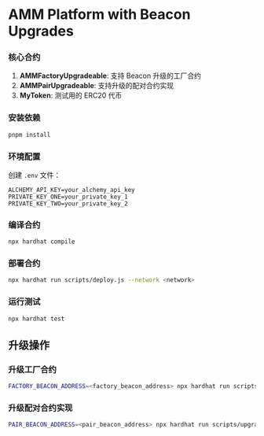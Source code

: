 # AMM Platform with Beacon Upgrades

### 核心合约

1. **AMMFactoryUpgradeable**: 支持 Beacon 升级的工厂合约
2. **AMMPairUpgradeable**: 支持升级的配对合约实现
3. **MyToken**: 测试用的 ERC20 代币


### 安装依赖

```bash
pnpm install
```

### 环境配置

创建 `.env` 文件：

```env
ALCHEMY_API_KEY=your_alchemy_api_key
PRIVATE_KEY_ONE=your_private_key_1
PRIVATE_KEY_TWO=your_private_key_2
```

### 编译合约

```bash
npx hardhat compile
```

### 部署合约

```bash
npx hardhat run scripts/deploy.js --network <network>
```

### 运行测试

```bash
npx hardhat test
```

## 升级操作

### 升级工厂合约

```bash
FACTORY_BEACON_ADDRESS=<factory_beacon_address> npx hardhat run scripts/upgrade-factory.js --network <network>
```

### 升级配对合约实现

```bash
PAIR_BEACON_ADDRESS=<pair_beacon_address> npx hardhat run scripts/upgrade-pair.js --network <network>
```
